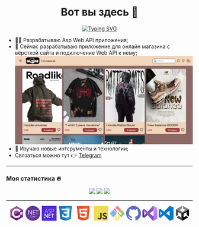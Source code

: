 
<div id="header" align="center">
  <h1>Вот вы здесь 👋</h1>
  
 [![Typing SVG](https://readme-typing-svg.demolab.com?font=Fira+Code&weight=800&size=30&duration=4000&pause=2000&color=4C95F7&center=true&width=600&lines=I+am+Backend+%D0%A1%23+developer)](https://git.io/typing-svg)
</div>

- 👨‍💻 Разрабатываю Asp Web API приложения;
- 🔭 Сейчас разрабатываю приложение для онлайн магазина с вёрсткой сайта и подключение Web API к нему;
  <img src="sources/shop.png" border-radius="40px"/>
- 🌱 Изучаю новые интсрументы и технологии;
- Связаться можно тут 👉 [Telegram](https://t.me/Andr0medaaa)


---
### Моя статистика 🔥
<div id="header" align="center">
  
  ![](http://github-profile-summary-cards.vercel.app/api/cards/profile-details?username=Androoomeda&theme=blueberry) 
  ![](http://github-profile-summary-cards.vercel.app/api/cards/repos-per-language?username=Androoomeda&theme=blueberry)
  ![](http://github-profile-summary-cards.vercel.app/api/cards/stats?username=Androoomeda&theme=blueberry)
</div>

---
<div align="center">
  <img src="https://github.com/devicons/devicon/blob/master/icons/csharp/csharp-original.svg"  title="C Sharp" alt="csharp" width="40" height="40"/>
  <img src="https://github.com/devicons/devicon/blob/master/icons/dotnetcore/dotnetcore-original.svg"  title=".Net Core" alt="dotnetcore" width="40" height="40"/>
  <img src="sources/image.png"  title="Asp.Net" alt="aspdotnet" width="40" height="40"/>
  <img src="https://github.com/devicons/devicon/blob/master/icons/css3/css3-original.svg"  title="CSS3" alt="CSS" width="40" height="40"/>&nbsp;
  <img src="https://github.com/devicons/devicon/blob/master/icons/html5/html5-original.svg" title="HTML5" alt="HTML" width="40" height="40"/>&nbsp;
  <img src="https://github.com/devicons/devicon/blob/master/icons/javascript/javascript-original.svg" title="JavaScript" alt="JavaScript" width="40" height="40"/>
  <img src="sources/git-bash-seeklogo.svg" title="Git" **alt="Git" width="40" height="40"/>
  <img src="sources/github-icon-seeklogo.svg" title="Github" **alt="Github" width="40" height="40"/>
  <img src="https://github.com/devicons/devicon/blob/master/icons/visualstudio/visualstudio-original.svg" title="Visual Studio" **alt="Visual Studio" width="40" height="40"/>
  <img src="sources/visual-studio-code-seeklogo.svg" title="Visual Studio" **alt="Visual Studio" width="40" height="40"/>
  <img src="https://github.com/devicons/devicon/blob/master/icons/unity/unity-original.svg" title="Unity" **alt="Unity" width="40" height="40"/>
</div>

